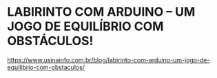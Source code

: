 # LABIRINTO COM ARDUINO – UM JOGO DE EQUILÍBRIO COM OBSTÁCULOS!
https://www.usinainfo.com.br/blog/labirinto-com-arduino-um-jogo-de-equilibrio-com-obstaculos/

